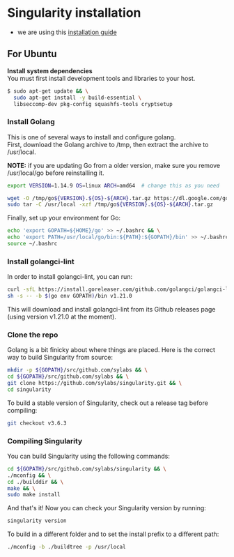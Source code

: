 # Singularity installation

* we are using this [installation guide](https://github.com/hpcng/singularity/blob/master/INSTALL.md)

## For Ubuntu
**Install system dependencies**  
You must first install development tools and libraries to your host.

```bash
$ sudo apt-get update && \
  sudo apt-get install -y build-essential \
  libseccomp-dev pkg-config squashfs-tools cryptsetup
```


### Install Golang
This is one of several ways to install and configure golang.  
First, download the Golang archive to /tmp, then extract the archive to /usr/local.

**NOTE:** if you are updating Go from a older version, make sure you remove /usr/local/go before reinstalling it.

```bash
export VERSION=1.14.9 OS=linux ARCH=amd64  # change this as you need

wget -O /tmp/go${VERSION}.${OS}-${ARCH}.tar.gz https://dl.google.com/go/go${VERSION}.${OS}-${ARCH}.tar.gz && \
sudo tar -C /usr/local -xzf /tmp/go${VERSION}.${OS}-${ARCH}.tar.gz
```

Finally, set up your environment for Go:

```bash
echo 'export GOPATH=${HOME}/go' >> ~/.bashrc && \
echo 'export PATH=/usr/local/go/bin:${PATH}:${GOPATH}/bin' >> ~/.bashrc && \
source ~/.bashrc
```

### Install golangci-lint  

In order to install golangci-lint, you can run:

```bash
curl -sfL https://install.goreleaser.com/github.com/golangci/golangci-lint.sh |
sh -s -- -b $(go env GOPATH)/bin v1.21.0
```

This will download and install golangci-lint from its Github releases page (using version v1.21.0 at the moment).

### Clone the repo  
Golang is a bit finicky about where things are placed. Here is the correct way to build Singularity from source:

```bash
mkdir -p ${GOPATH}/src/github.com/sylabs && \
cd ${GOPATH}/src/github.com/sylabs && \
git clone https://github.com/sylabs/singularity.git && \
cd singularity
```

To build a stable version of Singularity, check out a release tag before compiling:

```bash
git checkout v3.6.3
```

### Compiling Singularity
You can build Singularity using the following commands:


```bash
cd ${GOPATH}/src/github.com/sylabs/singularity && \
./mconfig && \
cd ./builddir && \
make && \
sudo make install
```

And that's it! Now you can check your Singularity version by running:

```bash
singularity version
```

To build in a different folder and to set the install prefix to a different path:

```bash
./mconfig -b ./buildtree -p /usr/local
```